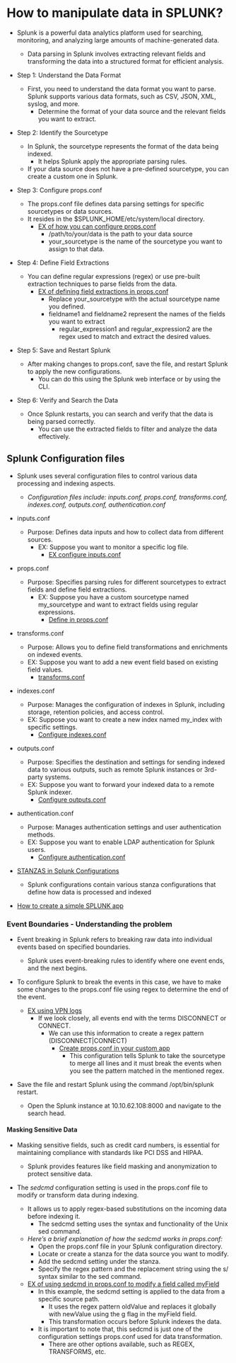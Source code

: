 # How to manipulate data in SPLUNK?

* Splunk is a powerful data analytics platform used for searching, monitoring, and analyzing large amounts of machine-generated data.
  * Data parsing in Splunk involves extracting relevant fields and transforming the data into a structured format for efficient analysis.

* Step 1: Understand the Data Format
  * First, you need to understand the data format you want to parse. Splunk supports various data formats, such as CSV, JSON, XML, syslog, and more.
    * Determine the format of your data source and the relevant fields you want to extract.

* Step 2: Identify the Sourcetype
  * In Splunk, the sourcetype represents the format of the data being indexed.
    * It helps Splunk apply the appropriate parsing rules.
  * If your data source does not have a pre-defined sourcetype, you can create a custom one in Splunk.

* Step 3: Configure props.conf
  * The props.conf file defines data parsing settings for specific sourcetypes or data sources.
  * It resides in the $SPLUNK_HOME/etc/system/local directory.
    * [EX of how you can configure props.conf](/SIEM/Splunk/configurations/props_temp.conf)
      * /path/to/your/data is the path to your data source
      * your_sourcetype is the name of the sourcetype you want to assign to that data.

* Step 4: Define Field Extractions
  * You can define regular expressions (regex) or use pre-built extraction techniques to parse fields from the data.
    * [EX of defining field extractions in props.conf](/SIEM/Splunk/configurations/props_regex.conf)
      * Replace your_sourcetype with the actual sourcetype name you defined.
      * fieldname1 and fieldname2 represent the names of the fields you want to extract
        * regular_expression1 and regular_expression2 are the regex used to match and extract the desired values.

* Step 5: Save and Restart Splunk
  * After making changes to props.conf, save the file, and restart Splunk to apply the new configurations.
    * You can do this using the Splunk web interface or by using the CLI.

* Step 6: Verify and Search the Data
  * Once Splunk restarts, you can search and verify that the data is being parsed correctly.
    * You can use the extracted fields to filter and analyze the data effectively.

## Splunk Configuration files

* Splunk uses several configuration files to control various data processing and indexing aspects.
  * *Configuration files include: inputs.conf, props.conf, transforms.conf, indexes.conf, outputs.conf, authentication.conf*

* inputs.conf
  * Purpose: Defines data inputs and how to collect data from different sources.
    * EX: Suppose you want to monitor a specific log file.
      * [EX configure inputs.conf](/SIEM/Splunk/configurations/inputs_temp.conf)

* props.conf
  * Purpose: Specifies parsing rules for different sourcetypes to extract fields and define field extractions.
    * EX: Suppose you have a custom sourcetype named my_sourcetype and want to extract fields using regular expressions.
      * [Define in props.conf](/SIEM/Splunk/configurations/props_temp.conf)

* transforms.conf
  * Purpose: Allows you to define field transformations and enrichments on indexed events.
  * EX: Suppose you want to add a new event field based on existing field values.
    * [transforms.conf](/SIEM/Splunk/configurations/transforms_temp.conf)

* indexes.conf
  * Purpose: Manages the configuration of indexes in Splunk, including storage, retention policies, and access control.
  * EX: Suppose you want to create a new index named my_index with specific settings.
    * [Configure indexes.conf](/SIEM/Splunk/configurations/indexes_temp.conf)

* outputs.conf
  * Purpose: Specifies the destination and settings for sending indexed data to various outputs, such as remote Splunk instances or 3rd-party systems.
  * EX: Suppose you want to forward your indexed data to a remote Splunk indexer.
    * [Configure outputs.conf](/SIEM/Splunk/configurations/outputs_temp.conf)

* authentication.conf
  * Purpose: Manages authentication settings and user authentication methods.
  * EX: Suppose you want to enable LDAP authentication for Splunk users.
    * [Configure authentication.conf](/SIEM/Splunk/configurations/authentication_temp.conf)

* [STANZAS in Splunk Configurations](/SIEM/Splunk/stanzas_in_splunk.md)
  * Splunk configurations contain various stanza configurations that define how data is processed and indexed

* [How to create a simple SPLUNK app](/SIEM/Splunk/splunk_app.md)

### Event Boundaries - Understanding the problem

* Event breaking in Splunk refers to breaking raw data into individual events based on specified boundaries.
  * Splunk uses event-breaking rules to identify where one event ends, and the next begins.

* To configure Splunk to break the events in this case, we have to make some changes to the props.conf file using regex to determine the end of the event.
  * [EX using VPN logs](/SIEM/Splunk/configurations/vpn_logs.md)
    * If we look closely, all events end with the terms DISCONNECT or CONNECT.
      * We can use this information to create a regex pattern (DISCONNECT|CONNECT)
        * [Create props,conf in your custom app](/SIEM/Splunk/configurations/props_vpn.conf)
          * This configuration tells Splunk to take the sourcetype to merge all lines and it must break the events when you see the pattern matched in the mentioned regex.

* Save the file and restart Splunk using the command /opt/bin/splunk restart.
  * Open the Splunk instance at 10.10.62.108:8000 and navigate to the search head.

#### Masking Sensitive Data

* Masking sensitive fields, such as credit card numbers, is essential for maintaining compliance with standards like PCI DSS and HIPAA.
  * Splunk provides features like field masking and anonymization to protect sensitive data.

* The *sedcmd* configuration setting is used in the props.conf file to modify or transform data during indexing.
  * It allows us to apply regex-based substitutions on the incoming data before indexing it.
    * The sedcmd setting uses the syntax and functionality of the Unix sed command.
  * *Here’s a brief explanation of how the sedcmd works in props.conf:*
    * Open the props.conf file in your Splunk configuration directory.
    * Locate or create a stanza for the data source you want to modify.
    * Add the sedcmd setting under the stanza.
    * Specify the regex pattern and the replacement string using the s/ syntax similar to the sed command.
  * [EX of using sedcmd in props.conf to modify a field called myField](/SIEM/Splunk/configurations/props_sedcmd.conf)
    * In this example, the sedcmd setting is applied to the data from a specific source path.
      * It uses the regex pattern oldValue and replaces it globally with newValue using the g flag in the myField field.
      * This transformation occurs before Splunk indexes the data.
    * It is important to note that, this sedcmd is just one of the configuration settings props.conf used for data transformation.
      * There are other options available, such as REGEX, TRANSFORMS, etc.
